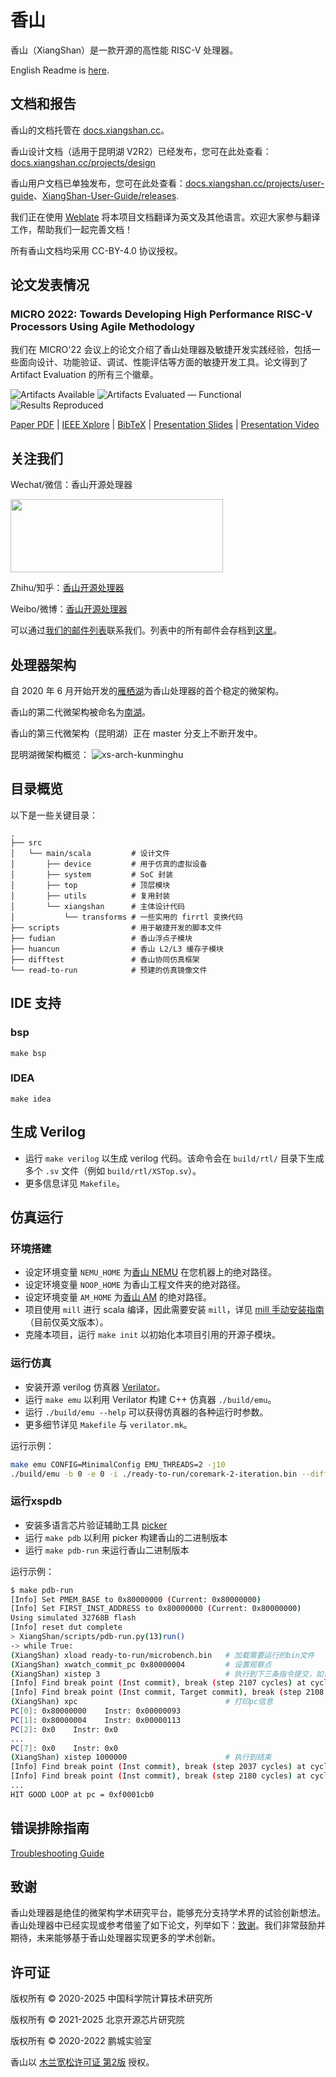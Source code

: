 # 香山

香山（XiangShan）是一款开源的高性能 RISC-V 处理器。

English Readme is [here](README.md).

## 文档和报告

香山的文档托管在 [docs.xiangshan.cc](https://docs.xiangshan.cc)。

香山设计文档（适用于昆明湖 V2R2）已经发布，您可在此处查看：[docs.xiangshan.cc/projects/design](https://docs.xiangshan.cc/projects/design/)

香山用户文档已单独发布，您可在此处查看：[docs.xiangshan.cc/projects/user-guide](https://docs.xiangshan.cc/projects/user-guide/)、[XiangShan-User-Guide/releases](https://github.com/OpenXiangShan/XiangShan-User-Guide/releases).

我们正在使用 [Weblate](https://hosted.weblate.org/projects/openxiangshan/) 将本项目文档翻译为英文及其他语言。欢迎大家参与翻译工作，帮助我们一起完善文档！

所有香山文档均采用 CC-BY-4.0 协议授权。

## 论文发表情况

### MICRO 2022: Towards Developing High Performance RISC-V Processors Using Agile Methodology

我们在 MICRO'22 会议上的论文介绍了香山处理器及敏捷开发实践经验，包括一些面向设计、功能验证、调试、性能评估等方面的敏捷开发工具。论文得到了 Artifact Evaluation 的所有三个徽章。

![Artifacts Available](https://github.com/OpenXiangShan/XiangShan-doc/raw/main/publications/images/artifacts_available_dl.jpg)
![Artifacts Evaluated — Functional](https://github.com/OpenXiangShan/XiangShan-doc/raw/main/publications/images/artifacts_evaluated_functional_dl.jpg)
![Results Reproduced](https://github.com/OpenXiangShan/XiangShan-doc/raw/main/publications/images/results_reproduced_dl.jpg)

[Paper PDF](https://github.com/OpenXiangShan/XiangShan-doc/blob/main/publications/micro2022-xiangshan.pdf) | [IEEE Xplore](https://ieeexplore.ieee.org/abstract/document/9923860) | [BibTeX](https://github.com/OpenXiangShan/XiangShan-doc/blob/main/publications/micro2022-xiangshan.bib) | [Presentation Slides](https://github.com/OpenXiangShan/XiangShan-doc/blob/main/publications/micro2022-xiangshan-slides.pdf) | [Presentation Video](https://www.bilibili.com/video/BV1FB4y1j7Jy)


## 关注我们

Wechat/微信：香山开源处理器

<div align=left><img width="340" height="117" src="images/wechat.png"/></div>

Zhihu/知乎：[香山开源处理器](https://www.zhihu.com/people/openxiangshan)

Weibo/微博：[香山开源处理器](https://weibo.com/u/7706264932)

可以通过[我们的邮件列表](mailto:xiangshan-all@ict.ac.cn)联系我们。列表中的所有邮件会存档到[这里](https://www.mail-archive.com/xiangshan-all@ict.ac.cn/)。

## 处理器架构

自 2020 年 6 月开始开发的[雁栖湖](https://github.com/OpenXiangShan/XiangShan/tree/yanqihu)为香山处理器的首个稳定的微架构。

香山的第二代微架构被命名为[南湖](https://github.com/OpenXiangShan/XiangShan/tree/nanhu)。

香山的第三代微架构（昆明湖）正在 master 分支上不断开发中。

昆明湖微架构概览：
![xs-arch-kunminghu](images/xs-arch-kunminghu.svg)

## 目录概览

以下是一些关键目录：

```
.
├── src
│   └── main/scala         # 设计文件
│       ├── device         # 用于仿真的虚拟设备
│       ├── system         # SoC 封装
│       ├── top            # 顶层模块
│       ├── utils          # 复用封装
│       └── xiangshan      # 主体设计代码
│           └── transforms # 一些实用的 firrtl 变换代码
├── scripts                # 用于敏捷开发的脚本文件
├── fudian                 # 香山浮点子模块
├── huancun                # 香山 L2/L3 缓存子模块
├── difftest               # 香山协同仿真框架
└── read-to-run            # 预建的仿真镜像文件
```

## IDE 支持

### bsp
```
make bsp
```

### IDEA
```
make idea
```


## 生成 Verilog

* 运行 `make verilog` 以生成 verilog 代码。该命令会在 `build/rtl/` 目录下生成多个 `.sv` 文件（例如 `build/rtl/XSTop.sv`）。
* 更多信息详见 `Makefile`。

## 仿真运行

### 环境搭建

* 设定环境变量 `NEMU_HOME` 为[香山 NEMU](https://github.com/OpenXiangShan/NEMU) 在您机器上的绝对路径。
* 设定环境变量 `NOOP_HOME` 为香山工程文件夹的绝对路径。
* 设定环境变量 `AM_HOME` 为[香山 AM](https://github.com/OpenXiangShan/nexus-am) 的绝对路径。
* 项目使用 `mill` 进行 scala 编译，因此需要安装 `mill`，详见 [mill 手动安装指南](https://com-lihaoyi.github.io/mill/mill/Intro_to_Mill.html#_installation)（目前仅英文版本）。
* 克隆本项目，运行 `make init` 以初始化本项目引用的开源子模块。

### 运行仿真

* 安装开源 verilog 仿真器 [Verilator](https://verilator.org/guide/latest/)。
* 运行 `make emu` 以利用 Verilator 构建 C++ 仿真器 `./build/emu`。
* 运行 `./build/emu --help` 可以获得仿真器的各种运行时参数。
* 更多细节详见 `Makefile` 与 `verilator.mk`。

运行示例：

```bash
make emu CONFIG=MinimalConfig EMU_THREADS=2 -j10
./build/emu -b 0 -e 0 -i ./ready-to-run/coremark-2-iteration.bin --diff ./ready-to-run/riscv64-nemu-interpreter-so
```

### 运行xspdb 

* 安装多语言芯片验证辅助工具 [picker](https://github.com/XS-MLVP/picker)
* 运行 `make pdb` 以利用 picker 构建香山的二进制版本
* 运行 `make pdb-run` 来运行香山二进制版本

运行示例：

```bash 
$ make pdb-run
[Info] Set PMEM_BASE to 0x80000000 (Current: 0x80000000)
[Info] Set FIRST_INST_ADDRESS to 0x80000000 (Current: 0x80000000)
Using simulated 32768B flash
[Info] reset dut complete
> XiangShan/scripts/pdb-run.py(13)run()
-> while True:
(XiangShan) xload ready-to-run/microbench.bin   # 加载需要运行的bin文件
(XiangShan) xwatch_commit_pc 0x80000004         # 设置观察点 
(XiangShan) xistep 3                            # 执行到下三条指令提交，如设置观察点则执行到观察点
[Info] Find break point (Inst commit), break (step 2107 cycles) at cycle: 2207 (0x89f)
[Info] Find break point (Inst commit, Target commit), break (step 2108 cycles) at cycle: 2208 (0x8a0)
(XiangShan) xpc                                 # 打印pc信息
PC[0]: 0x80000000    Instr: 0x00000093
PC[1]: 0x80000004    Instr: 0x00000113
PC[2]: 0x0    Instr: 0x0
...
PC[7]: 0x0    Instr: 0x0
(XiangShan) xistep 1000000                      # 执行到结束
[Info] Find break point (Inst commit), break (step 2037 cycles) at cycle: 2207 (0x89f)
[Info] Find break point (Inst commit), break (step 2180 cycles) at cycle: 2207 (0x89f)
...
HIT GOOD LOOP at pc = 0xf0001cb0
```

## 错误排除指南

[Troubleshooting Guide](https://github.com/OpenXiangShan/XiangShan/wiki/Troubleshooting-Guide)

## 致谢

香山处理器是绝佳的微架构学术研究平台，能够充分支持学术界的试验创新想法。香山处理器中已经实现或参考借鉴了如下论文，列举如下：[致谢](https://docs.xiangshan.cc/zh-cn/latest/acknowledgments/)。我们非常鼓励并期待，未来能够基于香山处理器实现更多的学术创新。

## 许可证

版权所有 © 2020-2025 中国科学院计算技术研究所

版权所有 © 2021-2025 北京开源芯片研究院

版权所有 © 2020-2022 鹏城实验室

香山以 [木兰宽松许可证 第2版](LICENSE) 授权。
